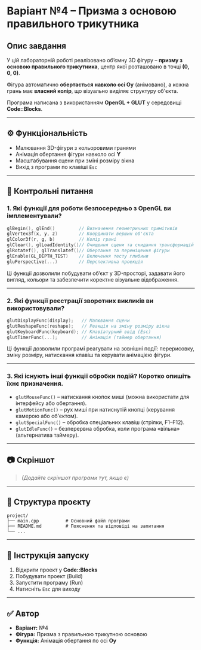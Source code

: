 # Варіант №4 – Призма з основою правильного трикутника

## Опис завдання

У цій лабораторній роботі реалізовано об’ємну 3D фігуру – **призму з основою правильного трикутника**, центр якої розташовано в точці **(0, 0, 0)**.

Фігура автоматично **обертається навколо осі Oy** (анімовано), а кожна грань має **власний колір**, що візуально виділяє структуру об'єкта.

Програма написана з використанням **OpenGL + GLUT** у середовищі **Code::Blocks**.

---

## ⚙️ Функціональність

- Малювання 3D-фігури з кольоровими гранями
- Анімація обертання фігури навколо осі **Y**
- Масштабування сцени при зміні розміру вікна
- Вихід з програми по клавіші `Esc`

---

## 📌 Контрольні питання

### 1. Які функції для роботи безпосередньо з OpenGL ви імплементували?

```cpp
glBegin(), glEnd()         // Визначення геометричних примітивів
glVertex3f(x, y, z)        // Координати вершин об'єкта
glColor3f(r, g, b)         // Колір грані
glClear(), glLoadIdentity()// Очищення сцени та скидання трансформацій
glRotatef(), glTranslatef()// Обертання та переміщення фігури
glEnable(GL_DEPTH_TEST)    // Включення тесту глибини
gluPerspective(...)        // Перспективна проекція
```

Ці функції дозволили побудувати об’єкт у 3D-просторі, задавати його вигляд, кольори та забезпечити коректне візуальне відображення.

---

### 2. Які функції реєстрації зворотних викликів ви використовували?

```cpp
glutDisplayFunc(display);   // Малювання сцени
glutReshapeFunc(reshape);   // Реакція на зміну розміру вікна
glutKeyboardFunc(keyboard); // Клавіатурний ввід (Esc)
glutTimerFunc(...);         // Анімація (таймер обертання)
```

Ці функції дозволили програмі реагувати на зовнішні події: перерисовку, зміну розміру, натискання клавіш та керувати анімацією фігури.

---

### 3. Які існують інші функції обробки подій? Коротко опишіть їхнє призначення.

- `glutMouseFunc()` – натискання кнопок миші (можна використати для інтерфейсу або обертання).
- `glutMotionFunc()` – рух миші при натиснутій кнопці (керування камерою або об'єктом).
- `glutSpecialFunc()` – обробка спеціальних клавіш (стрілки, F1–F12).
- `glutIdleFunc()` – безперервна обробка, коли програма «вільна» (альтернатива таймеру).

---

## 📷 Скріншот
> *(Додайте скріншот програми тут, якщо є)*

---

## 📁 Структура проєкту

```
project/
├── main.cpp          # Основний файл програми
├── README.md         # Пояснення та відповіді на запитання
└── ...
```

---

## 🔧 Інструкція запуску

1. Відкрити проект у **Code::Blocks**
2. Побудувати проект (Build)
3. Запустити програму (Run)
4. Натисніть `Esc` для виходу

---

## ✅ Автор

- **Варіант:** №4
- **Фігура:** Призма з правильною трикутною основою
- **Функція:** Анімація обертання по осі **Oy**
